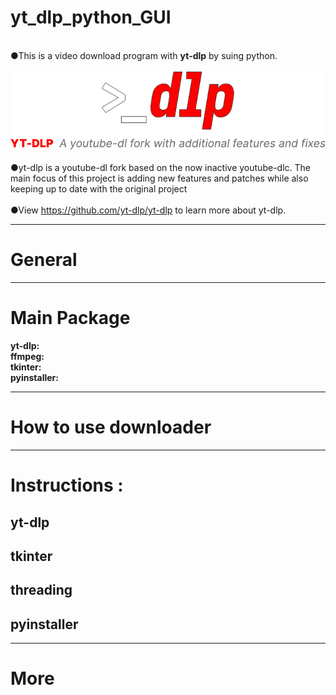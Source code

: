# yt_dlp_python_GUI
 <br>●This is a video download program with **yt-dlp** by suing python.<br><br>
![img.png](logo_icon/img.png)
<br> <br>●yt-dlp is a youtube-dl fork based on the now inactive youtube-dlc. The main focus of this project is adding new features and patches while also keeping up to date with the original project
<br><br>●View https://github.com/yt-dlp/yt-dlp to learn more about yt-dlp.

<hr>

# General



<hr>

# Main Package
**yt-dlp:**           <br>
**ffmpeg:**           <br>
**tkinter:**          <br>
**pyinstaller:**      <br>

<hr>

#  How to use downloader


<hr>


# Instructions :

## yt-dlp


## tkinter


## threading


## pyinstaller

<hr>

# More
